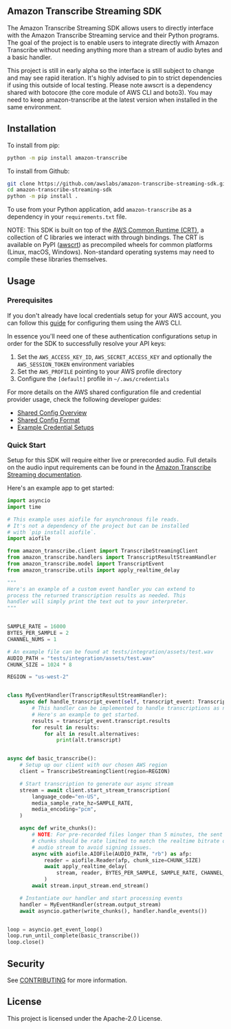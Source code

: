 ## Amazon Transcribe Streaming SDK

The Amazon Transcribe Streaming SDK allows users to directly interface with
the Amazon Transcribe Streaming service and their Python programs. The goal of
the project is to enable users to integrate directly with Amazon Transcribe
without needing anything more than a stream of audio bytes and a basic handler.

This project is still in early alpha so the interface is still subject to change
and may see rapid iteration. It's highly advised to pin to strict dependencies
if using this outside of local testing. Please note awscrt is a dependency shared
with botocore (the core module of AWS CLI and boto3). You may need to keep
amazon-transcribe at the latest version when installed in the same environment.


## Installation

To install from pip:
````bash
python -m pip install amazon-transcribe
````

To install from Github:
````bash
git clone https://github.com/awslabs/amazon-transcribe-streaming-sdk.git
cd amazon-transcribe-streaming-sdk
python -m pip install .
````

To use from your Python application, add `amazon-transcribe` as a dependency in your `requirements.txt` file.

NOTE: This SDK is built on top of the
[AWS Common Runtime (CRT)](https://github.com/awslabs/aws-crt-python), a collection of
C libraries we interact with through bindings. The CRT is available on PyPI
([awscrt](https://pypi.org/project/awscrt/)) as precompiled wheels for common platforms
(Linux, macOS, Windows). Non-standard operating systems may need to compile these
libraries themselves.

## Usage

### Prerequisites
If you don't already have local credentials setup for your AWS account, you can follow
this [guide](https://docs.aws.amazon.com/cli/latest/userguide/cli-configure-files.html)
for configuring them using the AWS CLI.

In essence you'll need one of these authentication configurations setup in order for
the SDK to successfully resolve your API keys:

1. Set the `AWS_ACCESS_KEY_ID`, `AWS_SECRET_ACCESS_KEY` and optionally the
`AWS_SESSION_TOKEN` environment variables
2. Set the `AWS_PROFILE` pointing to your AWS profile directory
3. Configure the `[default]` profile in `~/.aws/credentials`

For more details on the AWS shared configuration file and credential provider
usage, check the following developer guides:

* [Shared Config Overview](https://docs.aws.amazon.com/sdkref/latest/guide/creds-config-files.html)
* [Shared Config Format](https://docs.aws.amazon.com/sdkref/latest/guide/file-format.html)
* [Example Credential Setups](https://docs.aws.amazon.com/sdkref/latest/guide/usage-examples.html)

### Quick Start
Setup for this SDK will require either live or prerecorded audio. Full details
on the audio input requirements can be found in the [Amazon Transcribe Streaming
documentation](https://docs.aws.amazon.com/transcribe/latest/dg/streaming.html).


Here's an example app to get started:
```python
import asyncio
import time

# This example uses aiofile for asynchronous file reads.
# It's not a dependency of the project but can be installed
# with `pip install aiofile`.
import aiofile

from amazon_transcribe.client import TranscribeStreamingClient
from amazon_transcribe.handlers import TranscriptResultStreamHandler
from amazon_transcribe.model import TranscriptEvent
from amazon_transcribe.utils import apply_realtime_delay

"""
Here's an example of a custom event handler you can extend to
process the returned transcription results as needed. This
handler will simply print the text out to your interpreter.
"""


SAMPLE_RATE = 16000
BYTES_PER_SAMPLE = 2
CHANNEL_NUMS = 1

# An example file can be found at tests/integration/assets/test.wav
AUDIO_PATH = "tests/integration/assets/test.wav"
CHUNK_SIZE = 1024 * 8

REGION = "us-west-2"


class MyEventHandler(TranscriptResultStreamHandler):
    async def handle_transcript_event(self, transcript_event: TranscriptEvent):
        # This handler can be implemented to handle transcriptions as needed.
        # Here's an example to get started.
        results = transcript_event.transcript.results
        for result in results:
            for alt in result.alternatives:
                print(alt.transcript)


async def basic_transcribe():
    # Setup up our client with our chosen AWS region
    client = TranscribeStreamingClient(region=REGION)

    # Start transcription to generate our async stream
    stream = await client.start_stream_transcription(
        language_code="en-US",
        media_sample_rate_hz=SAMPLE_RATE,
        media_encoding="pcm",
    )

    async def write_chunks():
        # NOTE: For pre-recorded files longer than 5 minutes, the sent audio
        # chunks should be rate limited to match the realtime bitrate of the
        # audio stream to avoid signing issues.
        async with aiofile.AIOFile(AUDIO_PATH, "rb") as afp:
            reader = aiofile.Reader(afp, chunk_size=CHUNK_SIZE)
            await apply_realtime_delay(
                stream, reader, BYTES_PER_SAMPLE, SAMPLE_RATE, CHANNEL_NUMS
            )
        await stream.input_stream.end_stream()

    # Instantiate our handler and start processing events
    handler = MyEventHandler(stream.output_stream)
    await asyncio.gather(write_chunks(), handler.handle_events())


loop = asyncio.get_event_loop()
loop.run_until_complete(basic_transcribe())
loop.close()
```

## Security

See [CONTRIBUTING](CONTRIBUTING.md#security-issue-notifications) for more information.

## License

This project is licensed under the Apache-2.0 License.
